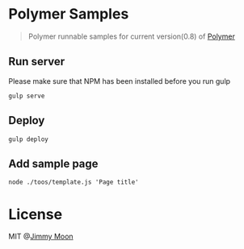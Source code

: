 # Polymer Samples

> Polymer runnable samples for current version(0.8) of [Polymer](https://github.com/polymer/polymer)

## Run server

Please make sure that NPM has been installed before you run gulp

```
gulp serve
```

## Deploy

```
gulp deploy
```

## Add sample page

```
node ./toos/template.js 'Page title'
```

# License

MIT @[Jimmy Moon](http://ragingwind.me)
